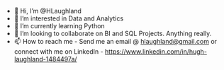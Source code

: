 - 👋 Hi, I’m @HLaughland
- 👀 I’m interested in Data and Analytics
- 🌱 I’m currently learning Python
- 💞️ I’m looking to collaborate on BI and SQL Projects. Anything really.
- 📫 How to reach me - Send me an email @ hlaughland@gmail.com or connect with me on LinkedIn - https://www.linkedin.com/in/hugh-laughland-1484497a/

<!---
HLaughland/HLaughland is a ✨ special ✨ repository because its `README.md` (this file) appears on your GitHub profile.
You can click the Preview link to take a look at your changes.
--->
